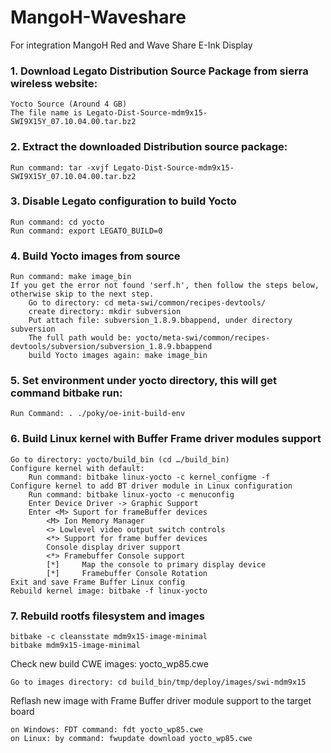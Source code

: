 # MangoH-Waveshare
For integration MangoH Red and Wave Share E-Ink Display


### 1. Download Legato Distribution Source Package from sierra wireless website:
    Yocto Source (Around 4 GB)
    The file name is Legato-Dist-Source-mdm9x15-SWI9X15Y_07.10.04.00.tar.bz2

### 2. Extract the downloaded Distribution source package:

    Run command: tar -xvjf Legato-Dist-Source-mdm9x15-SWI9X15Y_07.10.04.00.tar.bz2

### 3. Disable Legato configuration to build Yocto

    Run command: cd yocto
    Run command: export LEGATO_BUILD=0

### 4. Build Yocto images from source

    Run command: make image_bin
    If you get the error not found 'serf.h', then follow the steps below, otherwise skip to the next step.
        Go to directory: cd meta-swi/common/recipes-devtools/
        create directory: mkdir subversion
        Put attach file: subversion_1.8.9.bbappend, under directory subversion
        The full path would be: yocto/meta-swi/common/recipes-devtools/subversion/subversion_1.8.9.bbappend
        build Yocto images again: make image_bin
### 5. Set environment under yocto directory, this will get command bitbake run:

    Run Command: . ./poky/oe-init-build-env
    
### 6. Build Linux kernel with Buffer Frame driver modules support

    Go to directory: yocto/build_bin (cd …/build_bin)
    Configure kernel with default:
        Run command: bitbake linux-yocto -c kernel_configme -f
    Configure kernel to add BT driver module in Linux configuration
        Run command: bitbake linux-yocto -c menuconfig
        Enter Device Driver -> Graphic Support
        Enter <M> Suport for frameBuffer devices
            <M> Ion Memory Manager
            <> Lowlevel video output switch controls
            <*> Support for frame buffer devices  
            Console display driver support 
            <*> Framebuffer Console support
            [*]     Map the console to primary display device
            [*]     Framebuffer Console Rotation
    Exit and save Frame Buffer Linux config
    Rebuild kernel image: bitbake -f linux-yocto
 
 ### 7. Rebuild rootfs filesystem and images

    bitbake -c cleansstate mdm9x15-image-minimal
    bitbake mdm9x15-image-minimal

Check new build CWE images: yocto_wp85.cwe

    Go to images directory: cd build_bin/tmp/deploy/images/swi-mdm9x15

Reflash new image with Frame Buffer driver module support to the target board

    on Windows: FDT command: fdt yocto_wp85.cwe 
    on Linux: by command: fwupdate download yocto_wp85.cwe




